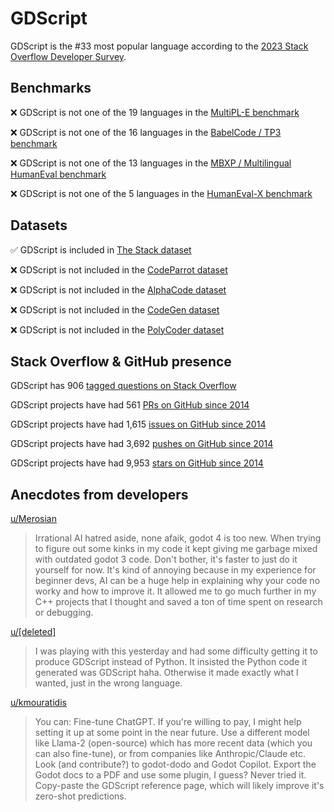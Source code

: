 # GDScript

GDScript is the #33 most popular language according to the [2023 Stack Overflow Developer Survey](https://survey.stackoverflow.co/2023/#section-most-popular-technologies-programming-scripting-and-markup-languages).

## Benchmarks

❌ GDScript is not one of the 19 languages in the [MultiPL-E benchmark](https://blog.pearai.dev/an-introduction-to-code-llm-benchmarks-for-software-engineers/#:~:text=couple%20notable%20mentions-,4.%20MultiPL%2DE,-Creator%3A%20Northeastern)

❌ GDScript is not one of the 16 languages in the [BabelCode / TP3 benchmark](https://blog.pearai.dev/an-introduction-to-code-llm-benchmarks-for-software-engineers/#:~:text=amazon%2Dscience/mxeval-,12.%20BabelCode%20/%20TP3,-Creator%3A%20Google)

❌ GDScript is not one of the 13 languages in the [MBXP / Multilingual HumanEval benchmark](https://blog.pearai.dev/an-introduction-to-code-llm-benchmarks-for-software-engineers/#:~:text=11.%20MBXP%20/%20Multilingual%20HumanEval)

❌ GDScript is not one of the 5 languages in the [HumanEval-X benchmark](https://blog.pearai.dev/an-introduction-to-code-llm-benchmarks-for-software-engineers/#:~:text=Some%20multilingual%C2%A0benchmarks-,10.%20HumanEval%2DX,-Creator%3A%20Tsinghua)

## Datasets

✅ GDScript is included in [The Stack dataset](https://arxiv.org/abs/2211.15533)

❌ GDScript is not included in the [CodeParrot dataset](https://huggingface.co/datasets/codeparrot/github-code)

❌ GDScript is not included in the [AlphaCode dataset](https://arxiv.org/abs/2203.07814)

❌ GDScript is not included in the [CodeGen dataset](https://arxiv.org/abs/2203.13474)

❌ GDScript is not included in the [PolyCoder dataset](https://arxiv.org/abs/2202.13169)

## Stack Overflow & GitHub presence

GDScript has 906 [tagged questions on Stack Overflow](https://stackoverflow.com/tags)

GDScript projects have had 561 [PRs on GitHub since 2014](https://madnight.github.io/githut/#/pull_requests/2023/3)

GDScript projects have had 1,615 [issues on GitHub since 2014](https://madnight.github.io/githut/#/issues/2023/3)

GDScript projects have had 3,692 [pushes on GitHub since 2014](https://madnight.github.io/githut/#/pushes/2023/3)

GDScript projects have had 9,953 [stars on GitHub since 2014](https://madnight.github.io/githut/#/stars/2023/3)

## Anecdotes from developers

[u/Merosian](https://www.reddit.com/r/godot/comments/17nv29g/comment/k7w2nrx/?utm_source=share&utm_medium=web2x&context=3)
> Irrational AI hatred aside, none afaik, godot 4 is too new. When trying to figure out some kinks in my code it kept giving me garbage mixed with outdated godot 3 code. Don't bother, it's faster to just do it yourself for now. It's kind of annoying because in my experience for beginner devs, AI can be a huge help in explaining why your code no worky and how to improve it. It allowed me to go much further in my C++ projects that I thought and saved a ton of time spent on research or debugging.

[u/[deleted]](https://www.reddit.com/r/godot/comments/zf6tve/comment/izaiw13/?utm_source=share&utm_medium=web2x&context=3)
> I was playing with this yesterday and had some difficulty getting it to produce GDScript instead of Python. It insisted the Python code it generated was GDScript haha. Otherwise it made exactly what I wanted, just in the wrong language.

[u/kmouratidis](https://www.reddit.com/r/godot/comments/16j7u9k/comment/k0odex1/?utm_source=share&utm_medium=web2x&context=3)
> You can: Fine-tune ChatGPT. If you're willing to pay, I might help setting it up at some point in the near future. Use a different model like Llama-2 (open-source) which has more recent data (which you can also fine-tune), or from companies like Anthropic/Claude etc. Look (and contribute?) to godot-dodo and Godot Copilot. Export the Godot docs to a PDF and use some plugin, I guess? Never tried it. Copy-paste the GDScript reference page, which will likely improve it's zero-shot predictions.